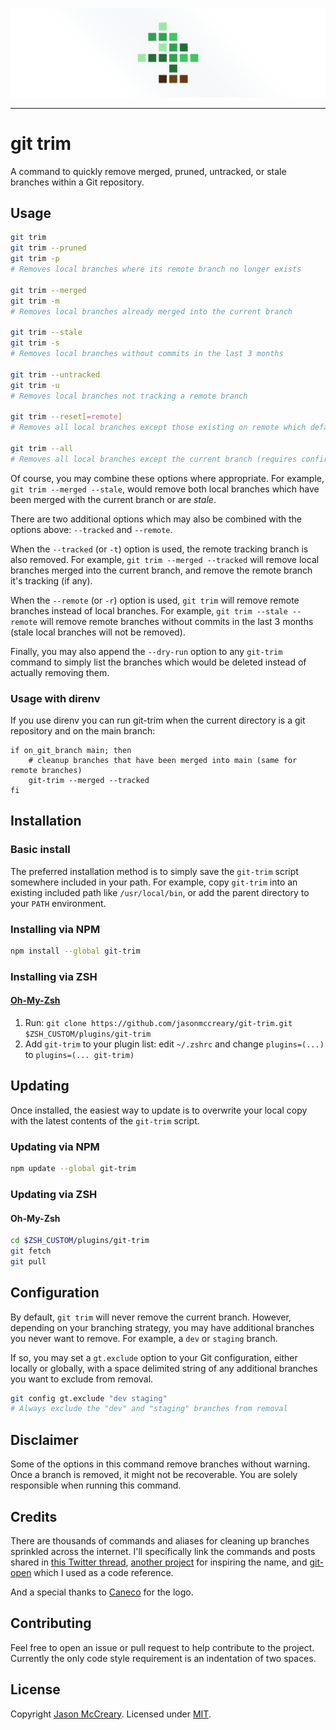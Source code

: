<p align="center"><img src="/art/header.png" alt="git-trim header"></p>

---

# git trim
A command to quickly remove merged, pruned, untracked, or stale branches within a Git repository.

## Usage
```sh
git trim
git trim --pruned
git trim -p
# Removes local branches where its remote branch no longer exists

git trim --merged
git trim -m
# Removes local branches already merged into the current branch

git trim --stale
git trim -s
# Removes local branches without commits in the last 3 months

git trim --untracked
git trim -u
# Removes local branches not tracking a remote branch

git trim --reset[=remote]
# Removes all local branches except those existing on remote which defaults to "origin" (requires confirmation)

git trim --all
# Removes all local branches except the current branch (requires confirmation)
```

Of course, you may combine these options where appropriate. For example, `git trim --merged --stale`, would remove both local branches which have been merged with the current branch or are _stale_.

There are two additional options which may also be combined with the options above: `--tracked` and `--remote`.

When the `--tracked` (or `-t`) option is used, the remote tracking branch is also removed. For example, `git trim --merged --tracked` will remove local branches merged into the current branch, and remove the remote branch it's tracking (if any).

When the `--remote` (or `-r`) option is used, `git trim` will remove remote branches instead of local branches. For example, `git trim --stale --remote` will remove remote branches without commits in the last 3 months (stale local branches will not be removed).

Finally, you may also append the `--dry-run` option to any `git-trim` command to simply list the branches which would be deleted instead of actually removing them.

### Usage with direnv

If you use direnv you can run git-trim when the current directory is a git repository and on the main branch:

```shell
if on_git_branch main; then
    # cleanup branches that have been merged into main (same for remote branches)
    git-trim --merged --tracked
fi
```

## Installation

### Basic install
The preferred installation method is to simply save the `git-trim` script somewhere included in your path. For example, copy `git-trim` into an existing included path like `/usr/local/bin`, or add the parent directory to your `PATH` environment.

### Installing via NPM
```sh
npm install --global git-trim
```

### Installing via ZSH

#### [Oh-My-Zsh](http://ohmyz.sh/)

1. Run: `git clone https://github.com/jasonmccreary/git-trim.git $ZSH_CUSTOM/plugins/git-trim`
2. Add `git-trim` to your plugin list: edit `~/.zshrc` and change
   `plugins=(...)` to `plugins=(... git-trim)`

## Updating
Once installed, the easiest way to update is to overwrite your local copy with the latest contents of the `git-trim` script.

### Updating via NPM
```sh
npm update --global git-trim
```

### Updating via ZSH

#### Oh-My-Zsh
```sh
cd $ZSH_CUSTOM/plugins/git-trim
git fetch
git pull
```

## Configuration
By default, `git trim` will never remove the current branch. However, depending on your branching strategy, you may have additional branches you never want to remove. For example, a `dev` or `staging` branch.

If so, you may set a `gt.exclude` option to your Git configuration, either locally or globally, with a space delimited string of any additional branches you want to exclude from removal.

```sh
git config gt.exclude "dev staging"
# Always exclude the "dev" and "staging" branches from removal
```

## Disclaimer
Some of the options in this command remove branches without warning. Once a branch is removed, it might not be recoverable. You are solely responsible when running this command.

## Credits
There are thousands of commands and aliases for cleaning up branches sprinkled across the internet. I'll specifically link the commands and posts shared in [this Twitter thread](https://twitter.com/gonedark/status/1486721735621677068), [another project](https://github.com/foriequal0/git-trim) for inspiring the name, and [git-open](https://github.com/paulirish/git-open) which I used as a code reference.

And a special thanks to [Caneco](https://twitter.com/caneco) for the logo.

## Contributing
Feel free to open an issue or pull request to help contribute to the project. Currently the only code style requirement is an indentation of two spaces.

## License
Copyright [Jason McCreary](https://github.com/jasonmccreary/). Licensed under [MIT](http://opensource.org/licenses/MIT).
